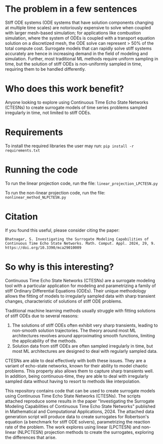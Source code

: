 # The problem in a few sentences

Stiff ODE systems (ODE systems that have solution components changing at multiple time scales) are notoriously expensive to solve when coupled with larger mesh-based simulation; for applications like combustion simulation, where the system of ODEs is coupled with a transport equation solution on a discretized mesh, the ODE solve can represent > 50% of the total compute cost. Surrogate models that can rapidly solve stiff systems accurately are hence in increasing demand in the field of modeling and simulation. Further, most traditional ML methods require uniform sampling in time, but the solution of stiff ODEs is non-uniformly sampled in time, requiring them to be handled differently.

# Who does this work benefit?

Anyone looking to explore using Continuous Time Echo State Networks (CTESNs) to create surrogate models of time series problems sampled irregularly in time, not limited to stiff ODEs.

# Requirements

To install the required libraries the user may run: ``` pip install -r requirements.txt ```

# Running the code

To run the linear projection code, run the file: ``` linear_projection_LPCTESN.py ```

To run the non-linear projection code, run the file: ``` nonlinear_method_NLPCTESN.py ```

# Citation

If you found this useful, please consider citing the paper:

```
Bhatnagar, S. Investigating the Surrogate Modeling Capabilities of Continuous Time Echo State Networks. Math. Comput. Appl. 2024, 29, 9. https://doi.org/10.3390/mca29010009
```

# So why is this interesting?
Continuous Time Echo State Networks (CTESNs) are a surrogate modeling tool with a particular application for modeling and parametrizing a family of stiff Ordinary Differential Equations (ODEs). Their unique methodology allows the fitting of models to irregularly sampled data with sharp transient changes, characteristic of solutions of stiff ODE problems. 

Traditional machine learning methods usually struggle with fitting solutions of stiff ODEs due to several reasons:
1. The solutions of stiff ODEs often exhibit very sharp transients, leading to non-smooth solution trajectories. The theory around most ML architectures revolves around approximating smooth functions, limiting the applicability of the methods.
2. Solution data from stiff ODEs are often sampled irregularly in time, but most ML architectures are designed to deal with regularly sampled data.

CTESNs are able to deal effectively with both these issues. They are a variant of echo-state networks, known for their ability to model chaotic problems. This property also allows them to capture sharp transients well. In addition, being continuous-time, they are able to deal with irregularly sampled data without having to resort to methods like interpolation.

This repository contains code that can be used to create surrogate models using Continuous Time Echo State Networks (CTESNs). The scripts attached reproduce some results in the paper "Investigating the Surrogate Modeling Capabilities of Continuous Time Echo State Networks" published in Mathematical and Computational Applications, 2024. The attached data generation script will produce data to create surrogates for Robertson's equation (a benchmark for stiff ODE solvers), parametrizing the reaction rate of the problem. The work explores using linear (LPCTESN) and non-linear (NLPCTESN) projection methods to create the surrogates, exploring the differences that arise. 






